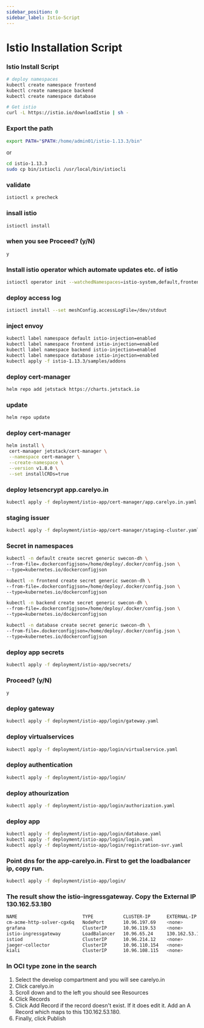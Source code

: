 ```yaml
---
sidebar_position: 0
sidebar_label: Istio-Script
---
```

# Istio Installation Script

### Istio Install Script

```bash
# deploy namespaces
kubectl create namespace frontend
kubectl create namespace backend
kubectl create namespace database
```

```bash
# Get istio
curl -L https://istio.io/downloadIstio | sh -
```
### Export the path
```bash
export PATH="$PATH:/home/admin01/istio-1.13.3/bin"
```
 or 

```bash
cd istio-1.13.3
sudo cp bin/istiocli /usr/local/bin/istiocli
```


### validate
```bash
istioctl x precheck
```

### insall istio
```bash
istioctl install
```

### when you see Proceed? (y/N)
```bash 
y
```

### Install istio operator which automate updates etc. of istio 
```bash
istioctl operator init --watchedNamespaces=istio-system,default,frontend,backend,database
```

### deploy access log
```bash
istioctl install --set meshConfig.accessLogFile=/dev/stdout
```

### inject envoy
```bash
kubectl label namespace default istio-injection=enabled
kubectl label namespace frontend istio-injection=enabled
kubectl label namespace backend istio-injection=enabled
kubectl label namespace database istio-injection=enabled
kubectl apply -f istio-1.13.3/samples/addons
```

### deploy cert-manager
```bash
helm repo add jetstack https://charts.jetstack.io
```

### update
```bash
helm repo update
```

### deploy cert-manager
```bash
helm install \
 cert-manager jetstack/cert-manager \
 --namespace cert-manager \
 --create-namespace \
 --version v1.8.0 \
 --set installCRDs=true
```

### deploy letsencrypt app.carelyo.in
```bash
kubectl apply -f deployment/istio-app/cert-manager/app.carelyo.in.yaml
```

### staging issuer
```bash
kubectl apply -f deployment/istio-app/cert-manager/staging-cluster.yaml
```

### Secret in namespaces
```bash
kubectl -n default create secret generic swecon-dh \
--from-file=.dockerconfigjson=/home/deploy/.docker/config.json \
--type=kubernetes.io/dockerconfigjson

kubectl -n frontend create secret generic swecon-dh \
--from-file=.dockerconfigjson=/home/deploy/.docker/config.json \
--type=kubernetes.io/dockerconfigjson

kubectl -n backend create secret generic swecon-dh \
--from-file=.dockerconfigjson=/home/deploy/.docker/config.json \
--type=kubernetes.io/dockerconfigjson

kubectl -n database create secret generic swecon-dh \
--from-file=.dockerconfigjson=/home/deploy/.docker/config.json \
--type=kubernetes.io/dockerconfigjson
```

### deploy app secrets
```bash
kubectl apply -f deployment/istio-app/secrets/
```

### Proceed? (y/N) 
```bash
y
```

### deploy gateway
```bash
kubectl apply -f deployment/istio-app/login/gateway.yaml
```

### deploy virtualservices
```bash
kubectl apply -f deployment/istio-app/login/virtualservice.yaml
```

### deploy authentication
```bash
kubectl apply -f deployment/istio-app/login/
```

### deploy athourization
```bash
kubectl apply -f deployment/istio-app/login/authorization.yaml
```

### deploy app
```bash
kubectl apply -f deployment/istio-app/login/database.yaml
kubectl apply -f deployment/istio-app/login/login.yaml
kubectl apply -f deployment/istio-app/login/registration-svr.yaml
```
### Point dns for the app-carelyo.in. First to get the loadbalancer ip, copy run.
```bash
kubectl apply -f deployment/istio-app/login/
```
### The result show the istio-ingressgateway. Copy the External IP 130.162.53.180
```bash
NAME                        TYPE           CLUSTER-IP      EXTERNAL-IP      PORT(S)                                      AGE
cm-acme-http-solver-cgx6q   NodePort       10.96.197.69    <none>           8089:31892/TCP                               12m
grafana                     ClusterIP      10.96.119.53    <none>           3000/TCP                                     16m
istio-ingressgateway        LoadBalancer   10.96.65.24     130.162.53.180   15021:31203/TCP,80:32045/TCP,443:30191/TCP   25m
istiod                      ClusterIP      10.96.214.12    <none>           15010/TCP,15012/TCP,443/TCP,15014/TCP        26m
jaeger-collector            ClusterIP      10.96.110.154   <none>           14268/TCP,14250/TCP,9411/TCP                 16m
kiali                       ClusterIP      10.96.108.115   <none>           20001/TCP,9090/TCP                           16m
```

### In OCI type zone in the search
1. Select the develop compartment and you will see carelyo.in
2. Click carelyo.in
3. Scroll down and to the left you should see Resources
4. Click Records
5. Click Add Record if the record doesn't exist. If it does edit it. Add an A Record which maps to this 130.162.53.180. 
6. Finally, click Publish

